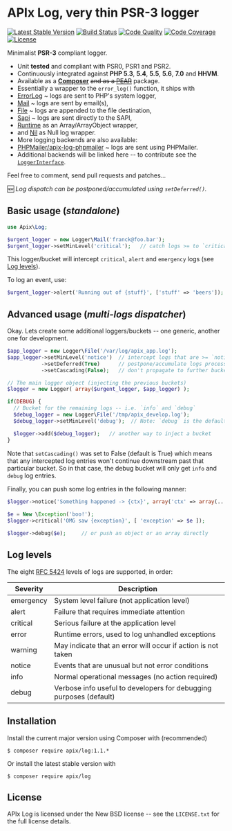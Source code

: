APIx Log, very thin PSR-3 logger
================================
[![Latest Stable Version](https://poser.pugx.org/apix/log/v/stable.svg)](https://packagist.org/packages/apix/log)  [![Build Status](https://travis-ci.org/frqnck/apix-log.png?branch=master)](https://travis-ci.org/frqnck/apix-log)  [![Code Quality](https://scrutinizer-ci.com/g/frqnck/apix-log/badges/quality-score.png?b=master)](https://scrutinizer-ci.com/g/frqnck/apix-log/?branch=master)  [![Code Coverage](https://scrutinizer-ci.com/g/frqnck/apix-log/badges/coverage.png?b=master)](https://scrutinizer-ci.com/g/frqnck/apix-log/?branch=master)  [![License](https://poser.pugx.org/apix/log/license.svg)](https://packagist.org/packages/apix/log)

Minimalist **PSR-3** compliant logger.

* Unit **tested** and compliant with PSR0, PSR1 and PSR2.
* Continuously integrated against **PHP 5.3**, **5.4**, **5.5**, **5.6**, **7.0** and **HHVM**.
* Available as a **[Composer](https://packagist.org/packages/apix/log)** ~~and as a [PEAR](http://pear.ouarz.net)~~ package.
* Essentially a wrapper to the `error_log()` function, it ships with
 * [ErrorLog](src/Logger/ErrorLog.php) ~ logs are sent to PHP's system logger,
 * [Mail](src/Logger/Mail.php) ~ logs are sent by email(s),
 * [File](src/Logger/File.php) ~ logs are appended to the file destination,
 * [Sapi](src/Logger/Sapi.php) ~ logs are sent directly to the SAPI,
 * [Runtime](src/Logger/Runtime.php) as an Array/ArrayObject wrapper,
 * and [Nil](src/Logger/Nil.php) as Null log wrapper.
* More logging backends are also available:
 * [PHPMailer/apix-log-phpmailer](https://github.com/PHPMailer/apix-log-phpmailer) ~ logs are sent using PHPMailer.
 * Additional backends will be linked here -- to contribute see the [`LoggerInterface`](src/Logger/LoggerInterface.php).

Feel free to comment, send pull requests and patches...

:new: *Log dispatch can be postponed/accumulated using `setDeferred()`.*

Basic usage (*standalone*)
-----------
```php
use Apix\Log;

$urgent_logger = new Logger\Mail('franck@foo.bar');
$urgent_logger->setMinLevel('critical');   // catch logs >= to `critical`
```

This logger/bucket will intercept `critical`, `alert` and `emergency` logs (see [Log levels](#Log-levels)).

To log an event, use:

```php
$urgent_logger->alert('Running out of {stuff}', ['stuff' => 'beers']);
```

Advanced usage (*multi-logs dispatcher*)
--------------
Okay. Lets create some additional loggers/buckets -- one generic, another one for development.

```php
$app_logger = new Logger\File('/var/log/apix_app.log');
$app_logger->setMinLevel('notice')  // intercept logs that are >= `notice`,
           ->setDeferred(True)      // postpone/accumulate logs processing,
           ->setCascading(False);   // don't propagate to further buckets.

// The main logger object (injecting the previous buckets)
$logger = new Logger( array($urgent_logger, $app_logger) );

if(DEBUG) {
  // Bucket for the remaining logs -- i.e. `info` and `debug`
  $debug_logger = new Logger\File('/tmp/apix_develop.log');
  $debug_logger->setMinLevel('debug');  // Note: `debug` is the default!

  $logger->add($debug_logger);   // another way to inject a bucket
}
```

Note that `setCascading()` was set to False (default is True) which means that any intercepted log entries won't continue downstream past that particular bucket. So in that case, the debug bucket will only get `info` and `debug` log entries.

Finally, you can push some log entries in the following manner:

```php
$logger->notice('Something happened -> {ctx}', array('ctx' => array(...) ) );
  
$e = New \Exception('boo!');
$logger->critical('OMG saw {exception}', [ 'exception' => $e ]);

$logger->debug($e);     // or push an object or an array directly
```

Log levels
----------
The eight [RFC 5424][] levels of logs are supported, in order:

Severity  | Description
----------|------------
emergency | System level failure (not application level)
alert     | Failure that requires immediate attention
critical  | Serious failure at the application level
error     | Runtime errors, used to log unhandled exceptions
warning   | May indicate that an error will occur if action is not taken
notice    | Events that are unusual but not error conditions
info      | Normal operational messages (no action required)
debug     | Verbose info useful to developers for debugging purposes (default)

[PSR-3]: http://tools.ietf.org/html/rfc5424
[RFC 5424]: http://tools.ietf.org/html/rfc5424

Installation
------------------------

Install the current major version using Composer with (recommended)
```
$ composer require apix/log:1.1.*
```
Or install the latest stable version with
```
$ composer require apix/log
```

License
-------
APIx Log is licensed under the New BSD license -- see the `LICENSE.txt` for the full license details.

